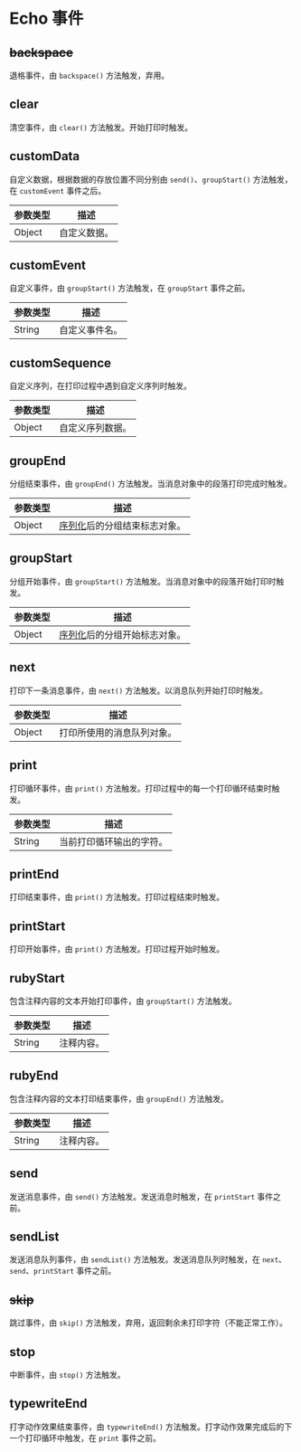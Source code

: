 # Echo 事件
## ~~backspace~~
退格事件，由 `backspace()` 方法触发，弃用。

## clear
清空事件，由 `clear()` 方法触发。开始打印时触发。

## customData
自定义数据，根据数据的存放位置不同分别由 `send()`、`groupStart()` 方法触发，在 `customEvent` 事件之后。

| 参数类型 | 描述 |
| - | - |
| Object | 自定义数据。 |

## customEvent
自定义事件，由 `groupStart()` 方法触发，在 `groupStart` 事件之前。

| 参数类型 | 描述 |
| - | - |
| String | 自定义事件名。 |

## customSequence 
自定义序列，在打印过程中遇到自定义序列时触发。

| 参数类型 | 描述 |
| - | - |
| Object | 自定义序列数据。 |

## groupEnd
分组结束事件，由 `groupEnd()` 方法触发。当消息对象中的段落打印完成时触发。

| 参数类型 | 描述 |
| - | - |
| Object | [序列化](../README.md#messageserialize)后的分组结束标志对象。 |

## groupStart
分组开始事件，由 `groupStart()` 方法触发。当消息对象中的段落开始打印时触发。

| 参数类型 | 描述 |
| - | - |
| Object | [序列化](../README.md#messageserialize)后的分组开始标志对象。 |

## next
打印下一条消息事件，由 `next()` 方法触发。以消息队列开始打印时触发。

| 参数类型 | 描述 |
| - | - |
| Object | 打印所使用的消息队列对象。 |

## print
打印循环事件，由 `print()` 方法触发。打印过程中的每一个打印循环结束时触发。

| 参数类型 | 描述 |
| - | - |
| String | 当前打印循环输出的字符。 |

## printEnd
打印结束事件，由 `print()` 方法触发。打印过程结束时触发。

## printStart
打印开始事件，由 `print()` 方法触发。打印过程开始时触发。

## rubyStart
包含注释内容的文本开始打印事件，由 `groupStart()` 方法触发。

| 参数类型 | 描述 |
| - | - |
| String | 注释内容。 |

## rubyEnd
包含注释内容的文本打印结束事件，由 `groupEnd()` 方法触发。

| 参数类型 | 描述 |
| - | - |
| String | 注释内容。 |

## send
发送消息事件，由 `send()` 方法触发。发送消息时触发，在 `printStart` 事件之前。

## sendList
发送消息队列事件，由 `sendList()` 方法触发。发送消息队列时触发，在 `next`、`send`、`printStart` 事件之前。

## ~~skip~~
跳过事件，由 `skip()` 方法触发，弃用，返回剩余未打印字符（不能正常工作）。

## stop
中断事件，由 `stop()` 方法触发。

## typewriteEnd
打字动作效果结束事件，由 `typewriteEnd()` 方法触发。打字动作效果完成后的下一个打印循环中触发，在 `print` 事件之前。
